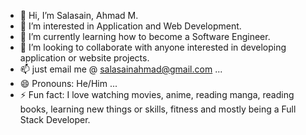 - 👋 Hi, I’m Salasain, Ahmad M.
- 👀 I’m interested in Application and Web Development.
- 🌱 I’m currently learning how to become a Software Engineer.
- 💞️ I’m looking to collaborate with anyone interested in developing application or website projects.
- 📫 just email me @ salasainahmad@gmail.com ...
- 😄 Pronouns: He/Him ...
- ⚡ Fun fact: I love watching movies, anime, reading manga, reading books, learning new things or skills, fitness and mostly being a Full Stack Developer.


